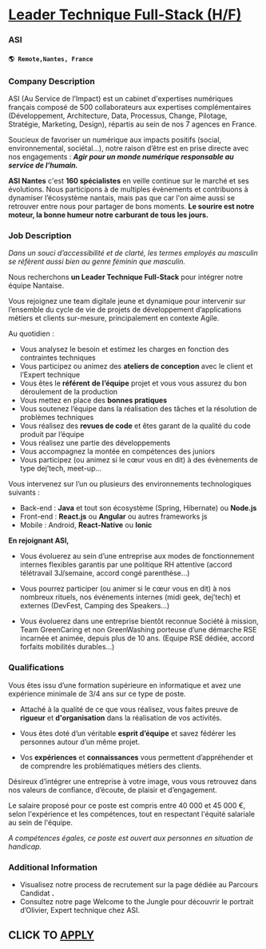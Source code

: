 # [Leader Technique Full-Stack (H/F)](https://www.remotewlb.com/apply/leader-technique-full-stack-h-f)  
### ASI  
#### `🌎 Remote,Nantes, France`  

### **Company Description**

ASI (Au Service de l’Impact) est un cabinet d'expertises numériques français composé de 500 collaborateurs aux expertises complémentaires (Développement, Architecture, Data, Processus, Change, Pilotage, Stratégie, Marketing, Design), répartis au sein de nos 7 agences en France.

Soucieux de favoriser un numérique aux impacts positifs (social, environnemental, sociétal…), notre raison d’être est en prise directe avec nos engagements : _**Agir pour un monde numérique responsable au service de l'humain.**_

 **ASI Nantes** c'est **160 spécialistes** en veille continue sur le marché et ses évolutions. Nous participons à de multiples évènements et contribuons à dynamiser l’écosystème nantais, mais pas que car l'on aime aussi se retrouver entre nous pour partager de bons moments. **Le sourire est notre moteur, la bonne humeur notre carburant de tous les jours.**

###  **Job Description**

 _Dans un souci d’accessibilité et de clarté, les termes employés au masculin se réfèrent aussi bien au genre féminin que masculin._

Nous recherchons **un Leader Technique Full-Stack** pour intégrer notre équipe Nantaise.

Vous rejoignez une team digitale jeune et dynamique pour intervenir sur l’ensemble du cycle de vie de projets de développement d’applications métiers et clients sur-mesure, principalement en contexte Agile.

Au quotidien :

  * Vous analysez le besoin et estimez les charges en fonction des contraintes techniques
  * Vous participez ou animez des **ateliers de conception** avec le client et l’Expert technique 
  * Vous êtes le **référent** **de l’équipe** projet et vous vous assurez du bon déroulement de la production 
  * Vous mettez en place des **bonnes pratiques**
  * Vous soutenez l’équipe dans la réalisation des tâches et la résolution de problèmes techniques
  * Vous réalisez des **revues de code** et êtes garant de la qualité du code produit par l’équipe
  * Vous réalisez une partie des développements 
  * Vous accompagnez la montée en compétences des juniors
  * Vous participez (ou animez si le cœur vous en dit) à des évènements de type dej’tech, meet-up… 

Vous intervenez sur l’un ou plusieurs des environnements technologiques suivants :

  * Back-end : **Java** et tout son écosystème (Spring, Hibernate) ou **Node.js**
  * Front-end : **React.js** ou **Angular** ou autres frameworks js
  * Mobile : Android, **React-Native** ou **Ionic**

**En rejoignant ASI,**

  * Vous évoluerez au sein d’une entreprise aux modes de fonctionnement internes flexibles garantis par une politique RH attentive (accord télétravail 3J/semaine, accord congé parenthèse…) 
  * Vous pourrez participer (ou animer si le cœur vous en dit) à nos nombreux rituels, nos événements internes (midi geek, dej’tech) et externes (DevFest, Camping des Speakers…) 

  * Vous évoluerez dans une entreprise bientôt reconnue Société à mission, Team GreenCaring et non GreenWashing porteuse d’une démarche RSE incarnée et animée, depuis plus de 10 ans. (Equipe RSE dédiée, accord forfaits mobilités durables…) 

### **Qualifications**

Vous êtes issu d’une formation supérieure en informatique et avez une expérience minimale de 3/4 ans sur ce type de poste.

  * Attaché à la qualité de ce que vous réalisez, vous faites preuve de **rigueur** et **d'organisation** dans la réalisation de vos activités.

  * Vous êtes doté d’un véritable **esprit d’équipe** et savez fédérer les personnes autour d’un même projet.

  * Vos **expériences** et **connaissances** vous permettent d’appréhender et de comprendre les problématiques métiers des clients.

Désireux d’intégrer une entreprise à votre image, vous vous retrouvez dans nos valeurs de confiance, d’écoute, de plaisir et d’engagement.

Le salaire proposé pour ce poste est compris entre 40 000 et 45 000 €, selon l'expérience et les compétences, tout en respectant l'équité salariale au sein de l'équipe.

_A compétences égales, ce poste est ouvert aux personnes en situation de handicap._

### **Additional Information**

  * Visualisez notre process de recrutement sur la page dédiée au Parcours Candidat **.**
  * Consultez notre page Welcome to the Jungle pour découvrir le portrait d’Olivier, Expert technique chez ASI.

  
## CLICK TO [APPLY](https://www.remotewlb.com/apply/leader-technique-full-stack-h-f)

